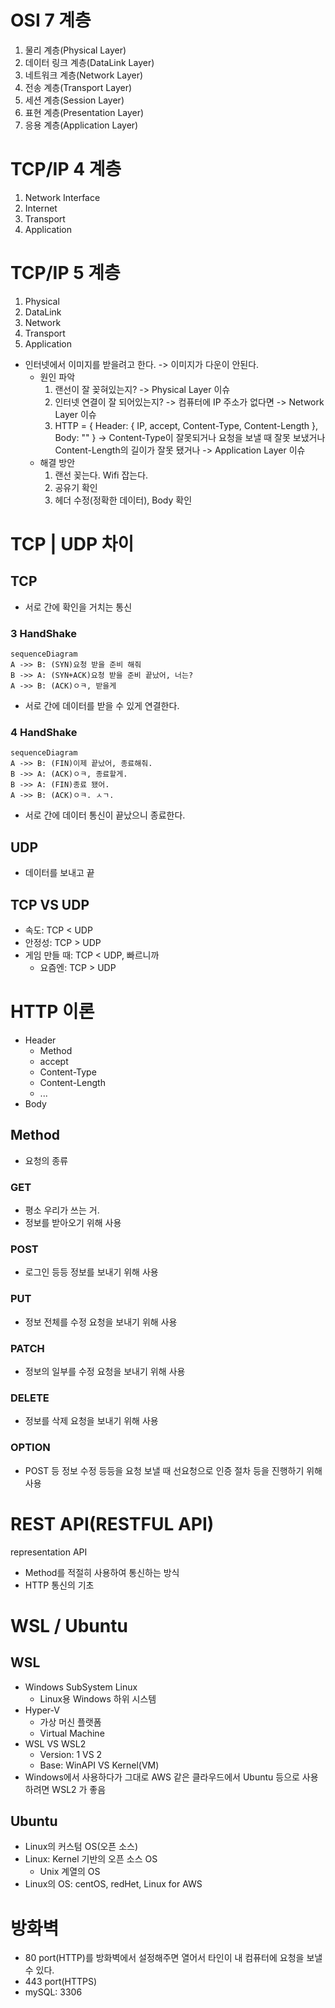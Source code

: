 # OSI 7 계층

1. 물리 계층(Physical Layer)
2. 데이터 링크 계층(DataLink Layer)
3. 네트워크 계층(Network Layer)
4. 전송 계층(Transport Layer)
5. 세션 계층(Session Layer)
6. 표현 계층(Presentation Layer)
7. 응용 계층(Application Layer)

# TCP/IP 4 계층

1. Network Interface
2. Internet
3. Transport
4. Application

# TCP/IP 5 계층

1. Physical
2. DataLink
3. Network
4. Transport
5. Application

- 인터넷에서 이미지를 받을려고 한다. -> 이미지가 다운이 안된다.
  - 원인 파악
    1. 랜선이 잘 꽂혀있는지? -> Physical Layer 이슈
    2. 인터넷 연결이 잘 되어있는지? -> 컴퓨터에 IP 주소가 없다면 -> Network Layer 이슈
    3. HTTP = { Header: { IP, accept, Content-Type, Content-Length }, Body: "<html></html>" } -> Content-Type이 잘못되거나 요청을 보낼 때 잘못 보냈거나 Content-Length의 길이가 잘못 됐거나 -> Application Layer 이슈
  - 해결 방안
    1. 랜선 꽂는다. Wifi 잡는다.
    2. 공유기 확인
    3. 헤더 수정(정확한 데이터), Body 확인

# TCP | UDP 차이

## TCP

- 서로 간에 확인을 거치는 통신

### 3 HandShake

```mermaid
sequenceDiagram
A ->> B: (SYN)요청 받을 준비 해줘
B ->> A: (SYN+ACK)요청 받을 준비 끝났어, 너는?
A ->> B: (ACK)ㅇㅋ, 받을게
```

- 서로 간에 데이터를 받을 수 있게 연결한다.

### 4 HandShake

```mermaid
sequenceDiagram
A ->> B: (FIN)이제 끝났어, 종료해줘.
B ->> A: (ACK)ㅇㅋ, 종료할게.
B ->> A: (FIN)종료 됐어.
A ->> B: (ACK)ㅇㅋ. ㅅㄱ.
```

- 서로 간에 데이터 통신이 끝났으니 종료한다.

## UDP

- 데이터를 보내고 끝

## TCP VS UDP

- 속도: TCP < UDP
- 안정성: TCP > UDP
- 게임 만들 때: TCP < UDP, 빠르니까
  - 요즘엔: TCP > UDP

# HTTP 이론

- Header
  - Method
  - accept
  - Content-Type
  - Content-Length
  - ...
- Body

## Method

- 요청의 종류

### GET

- 평소 우리가 쓰는 거.
- 정보를 받아오기 위해 사용

### POST

- 로그인 등등 정보를 보내기 위해 사용

### PUT

- 정보 전체를 수정 요청을 보내기 위해 사용

### PATCH

- 정보의 일부를 수정 요청을 보내기 위해 사용

### DELETE

- 정보를 삭제 요청을 보내기 위해 사용

### OPTION

- POST 등 정보 수정 등등을 요청 보낼 때 선요청으로 인증 절차 등을 진행하기 위해 사용

# REST API(RESTFUL API)

representation API

- Method를 적절히 사용하여 통신하는 방식
- HTTP 통신의 기초

# WSL / Ubuntu

## WSL

- Windows SubSystem Linux
  - Linux용 Windows 하위 시스템
- Hyper-V
  - 가상 머신 플랫폼
  - Virtual Machine
- WSL VS WSL2
  - Version: 1 VS 2
  - Base: WinAPI VS Kernel(VM)
- Windows에서 사용하다가 그대로 AWS 같은 클라우드에서 Ubuntu 등으로 사용하려면 WSL2
  가 좋음

## Ubuntu

- Linux의 커스텀 OS(오픈 소스)
- Linux: Kernel 기반의 오픈 소스 OS
  - Unix 계열의 OS
- Linux의 OS: centOS, redHet, Linux for AWS

# 방화벽

- 80 port(HTTP)를 방화벽에서 설정해주면 열어서 타인이 내 컴퓨터에 요청을 보낼 수 있다.
- 443 port(HTTPS)
- mySQL: 3306

